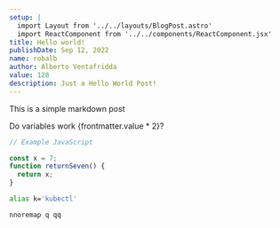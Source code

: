 ```yaml
---
setup: |
  import Layout from '../../layouts/BlogPost.astro'
  import ReactComponent from '../../components/ReactComponent.jsx'
title: Hello world!
publishDate: Sep 12, 2022
name: robalb
author: Alberto Ventafridda
value: 128
description: Just a Hello World Post!
---
```


This is a simple markdown post

<ReactComponent name={frontmatter.name}  client:load />



Do variables work {frontmatter.value * 2}?

```js
// Example JavaScript

const x = 7;
function returnSeven() {
  return x;
}

```

```bash
alias k='kubectl'

```

```vim
nnoremap q qq

```
